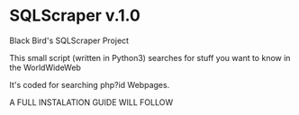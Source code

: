 # SQLScraper v.1.0
Black Bird's SQLScraper Project

This small script (written in Python3) searches for stuff you want to know in the WorldWideWeb

It's coded for searching php?id Webpages.

A FULL INSTALATION GUIDE WILL FOLLOW
